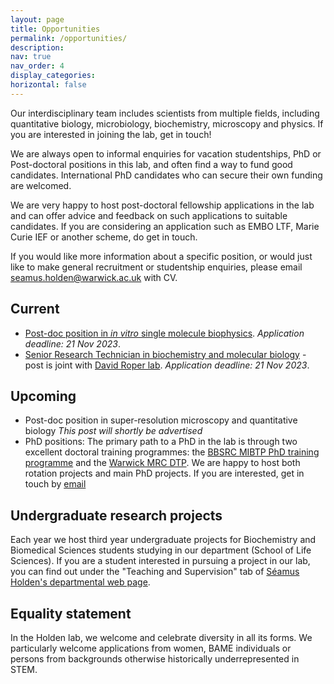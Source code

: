 ```yaml
---
layout: page
title: Opportunities
permalink: /opportunities/
description: 
nav: true
nav_order: 4
display_categories: 
horizontal: false
---
```

Our interdisciplinary team includes scientists from multiple fields, including quantitative biology, microbiology, biochemistry, microscopy and physics. If you are interested in joining the lab, get in touch!

We are always open to informal enquiries for vacation studentships, PhD or Post-doctoral positions in this lab, and often find a way to fund good candidates. International PhD candidates who can secure their own funding are welcomed.

We are very happy to host post-doctoral fellowship applications in the lab and can offer advice and feedback on such applications to suitable candidates. If you are considering an application such as EMBO LTF, Marie Curie IEF or another scheme, do get in touch.

If you would like more information about a specific position, or would just like to make general recruitment or studentship enquiries, please email [seamus.holden@warwick.ac.uk](seamus.holden@warwick.ac.uk) with CV.

## Current

- [Post-doc position in *in vitro* single molecule biophysics](https://warwick-careers.tal.net/vx/lang-en-GB/mobile-0/appcentre-1/brand-4/xf-3f0f50be1f41/spa-1/candidate/so/pm/1/pl/3/opp/407-Research-Fellow-108072-1023/en-GB). *Application deadline: 21 Nov 2023*.
- [Senior Research Technician in biochemistry and molecular biology](https://warwick-careers.tal.net/vx/lang-en-GB/mobile-0/appcentre-1/brand-4/xf-b32297ec6e4e/spa-1/candidate/so/pm/1/pl/3/opp/405-Senior-Research-Technician-108074-0923/en-GB) - post is joint with [David Roper lab](https://warwick.ac.uk/fac/sci/lifesci/research/droper). *Application deadline: 21 Nov 2023*.

## Upcoming

- Post-doc position in super-resolution microscopy and quantitative biology *This post will shortly be advertised*
- PhD positions: The primary path to a PhD in the lab is through two excellent doctoral training programmes: the [BBSRC MIBTP PhD training programme](https://warwick.ac.uk/fac/cross_fac/mibtp/) and the [Warwick MRC DTP](https://warwick.ac.uk/fac/sci/med/study/mrcdtp/). We are happy to host both rotation projects and main PhD projects. If you are interested, get in touch by [email](seamus.holden@warwick.ac.uk)

## Undergraduate research projects

Each year we host third year undergraduate projects for Biochemistry and Biomedical Sciences students studying in our department (School of Life Sciences). If you are a student interested in pursuing a project in our lab, you can find out under the "Teaching and Supervision" tab of [Séamus Holden's departmental web page](https://warwick.ac.uk/fac/sci/lifesci/people/sholden/).

## Equality statement

In the Holden lab, we welcome and celebrate diversity in all its forms. We particularly welcome applications from women, BAME individuals or persons from backgrounds otherwise historically underrepresented in STEM.
